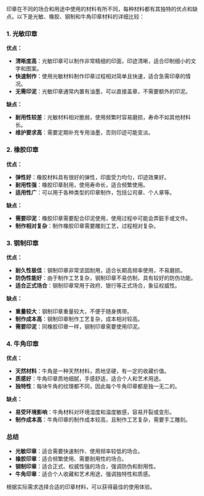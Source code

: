 印章在不同的场合和用途中使用的材料有所不同，每种材料都有其独特的优点和缺点。以下是光敏、橡胶、钢制和牛角印章材料的详细比较：

### 1. 光敏印章
**优点：**
- **清晰度高**：光敏印章可以制作非常精细的印面，印迹清晰，适合印制细小的文字和图案。
- **快速制作**：使用光敏材料制作印章过程相对简单且快速，适合急需印章的情况。
- **无需印泥**：光敏印章通常内置有油墨，可以直接盖章，不需要额外的印泥。

**缺点：**
- **耐用性较差**：光敏材料相对脆弱，使用频繁时容易磨损，寿命不如其他材料长。
- **维护要求高**：需要定期补充专用油墨，否则印迹可能变淡。

### 2. 橡胶印章
**优点：**
- **弹性好**：橡胶材料具有很好的弹性，印面受力均匀，印迹效果好。
- **耐用性强**：橡胶印章耐用，使用寿命长，适合频繁使用。
- **适用性广**：可以用于各种类型的印章制作，包括公司章、个人章等。

**缺点：**
- **需要印泥**：橡胶印章需要配合印泥使用，使用过程中可能会弄脏手或文件。
- **制作相对复杂**：制作橡胶印章需要雕刻工艺，过程相对复杂。

### 3. 钢制印章
**优点：**
- **耐久性极佳**：钢制印章非常坚固耐用，适合长期高频率使用，不易磨损。
- **防伪性能好**：由于制作工艺复杂，钢制印章不易仿制，具有较好的防伪功能。
- **适合正式场合**：钢制印章常用于政府、银行等正式场合，象征权威性。

**缺点：**
- **重量较大**：钢制印章重量较大，不便于随身携带。
- **制作成本高**：钢制印章制作工艺复杂，成本相对较高。
- **需要印泥**：同橡胶印章一样，钢制印章需要使用印泥。

### 4. 牛角印章
**优点：**
- **天然材料**：牛角是一种天然材料，质地坚硬，有一定的收藏价值。
- **质感好**：牛角印章质地细腻，手感舒适，适合个人和艺术用途。
- **独特性**：每块牛角的纹理都不同，因此每个牛角印章都是独一无二的。

**缺点：**
- **易受环境影响**：牛角材料对环境湿度和温度敏感，容易开裂或变形。
- **制作成本高**：牛角印章的制作成本较高，且制作工艺复杂，需要手工雕刻。

### 总结
- **光敏印章**：适合需要快速制作、使用频率较低的场合。
- **橡胶印章**：适合频繁使用、需要耐用性的场合。
- **钢制印章**：适合正式、权威性强的场合，强调防伪和耐用性。
- **牛角印章**：适合个人收藏和艺术用途，强调独特性和质感。

根据实际需求选择合适的印章材料，可以获得最佳的使用体验。

